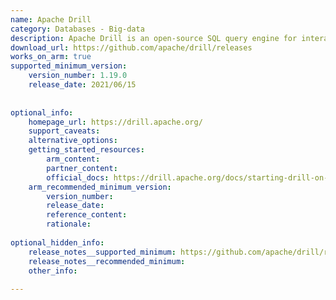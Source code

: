 ```yaml
---
name: Apache Drill
category: Databases - Big-data
description: Apache Drill is an open-source SQL query engine for interactive analysis of large-scale structured and semi-structured datasets.
download_url: https://github.com/apache/drill/releases
works_on_arm: true
supported_minimum_version:
    version_number: 1.19.0
    release_date: 2021/06/15
 
 
optional_info:
    homepage_url: https://drill.apache.org/
    support_caveats:
    alternative_options:
    getting_started_resources:
        arm_content:
        partner_content:
        official_docs: https://drill.apache.org/docs/starting-drill-on-linux-and-mac-os-x/
    arm_recommended_minimum_version:
        version_number:
        release_date:
        reference_content:
        rationale:
 
optional_hidden_info:
    release_notes__supported_minimum: https://github.com/apache/drill/releases/tag/drill-1.19.0
    release_notes__recommended_minimum:
    other_info:
 
---
```

